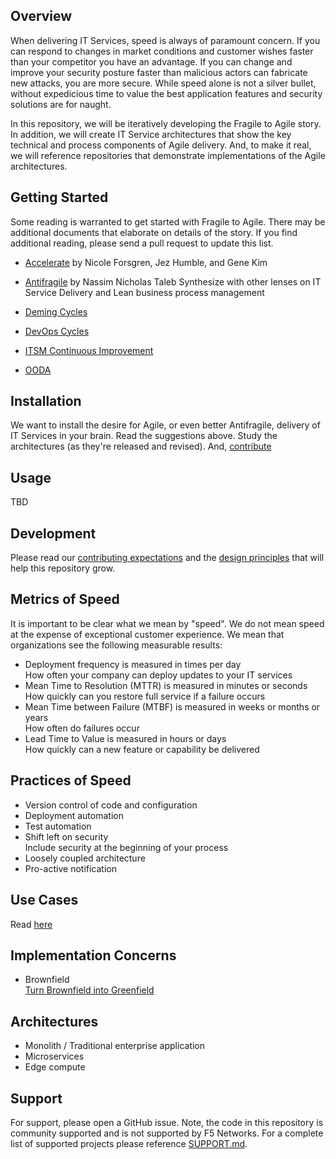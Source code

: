 ## Overview
When delivering IT Services, speed is always of paramount concern. If you can respond to changes in market conditions and customer wishes faster than your competitor you have an advantage. If you can change and improve your security posture faster than malicious actors can fabricate new attacks, you are more secure. While speed alone is not a silver bullet, without expedicious time to value the best application features and security solutions are for naught.  

In this repository, we will be iteratively developing the Fragile to Agile story. In addition, we will create IT Service architectures that show the key technical and process components of Agile delivery. And, to make it real, we will reference repositories that demonstrate implementations of the Agile architectures.
## Getting Started
Some reading is warranted to get started with Fragile to Agile. 
There may be additional documents that elaborate on details of the story. If you find additional reading, please send a pull request to update this list.

- [Accelerate](https://itrevolution.com/book/accelerate/) by Nicole Forsgren, Jez Humble, and Gene Kim
- [Antifragile](http://www.randomhousebooks.com/books/176227/) by Nassim Nicholas Taleb
Synthesize with other lenses on IT Service Delivery and Lean business process management  

- [Deming Cycles](https://en.wikipedia.org/wiki/PDCA)
- [DevOps Cycles]()
- [ITSM Continuous Improvement](https://en.wikipedia.org/wiki/IT_service_management)
- [OODA](https://en.wikipedia.org/wiki/OODA_loop)  
## Installation
We want to install the desire for Agile, or even better Antifragile, delivery of IT Services in your brain. Read the suggestions above. Study the architectures (as they're released and revised). And, [contribute](CONTRIBUTING.md)
## Usage
TBD
## Development
Please read our [contributing expectations](CONTRIBUTING.md) and the [design principles](DESIGNPRINCIPLES.md) that will help this repository grow.

## Metrics of Speed
It is important to be clear what we mean by "speed". We do not mean speed at the expense of exceptional customer experience. We mean that organizations see the following measurable results:
- Deployment frequency is measured in times per day  
How often your company can deploy updates to your IT services
- Mean Time to Resolution (MTTR) is measured in minutes or seconds  
How quickly can you restore full service if a failure occurs
- Mean Time between Failure (MTBF) is measured in weeks or months or years  
How often do failures occur
- Lead Time to Value is measured in hours or days  
How quickly can a new feature or capability be delivered
## Practices of Speed
- Version control of code and configuration
- Deployment automation
- Test automation
- Shift left on security  
Include security at the beginning of your process
- Loosely coupled architecture
- Pro-active notification
## Use Cases
Read [here](USECASES.md)


## Implementation Concerns
- Brownfield  
[Turn Brownfield into Greenfield](BROWN2GREEN.md) 


## Architectures
- Monolith / Traditional enterprise application
- Microservices
- Edge compute


## Support
For support, please open a GitHub issue.  Note, the code in this repository is community supported and is not supported by F5 Networks.  For a complete list of supported projects please reference [SUPPORT.md](SUPPORT.md).